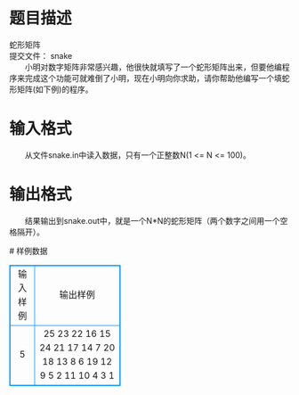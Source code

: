 # 

 
 # 题目描述 
<p>
蛇形矩阵<br>提交文件： snake<br>　　小明对数字矩阵非常感兴趣，他很快就填写了一个蛇形矩阵出来，但要他编程序来完成这个功能可就难倒了小明，现在小明向你求助，请你帮助他编写一个填蛇形矩阵(如下例)的程序。<br></p> 

 
 # 输入格式 
<p>
　　从文件snake.in中读入数据，只有一个正整数N(1 <= N <= 100)。<br></p> 

 
 # 输出格式 
<p>
　　结果输出到snake.out中，就是一个N*N的蛇形矩阵（两个数字之间用一个空格隔开）。<br></p> 
# 样例数据
<style>
        table,table tr th, table tr td { border:1px solid #0094ff; }
        table { width: 200px; min-height: 25px; line-height: 25px; text-align: center; border-collapse: collapse;}   
    </style>
<table>
	<tr>
		<td>输入样例</td>
		<td>输出样例</td>
	</tr>
<tr><td>5
</td><td>25  23  22  16  15
24  21  17  14   7
20  18  13   8   6
19  12   9   5   2
11  10   4   3   1

</td></tr></table>

